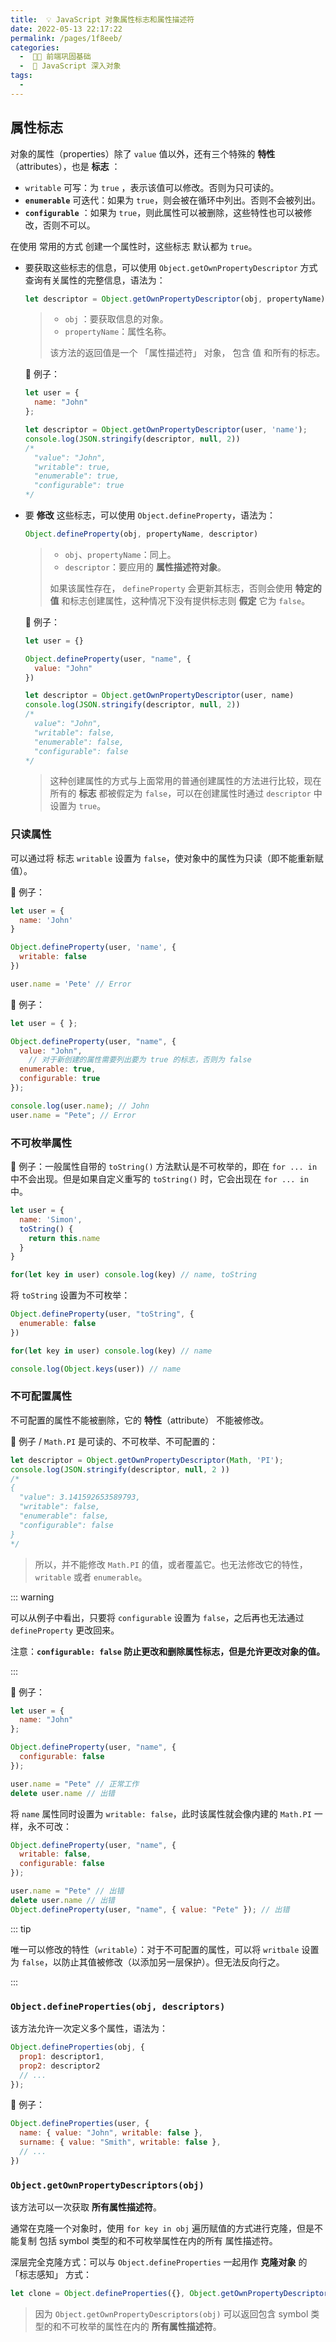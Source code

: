 ```yaml
---
title:  💡 JavaScript 对象属性标志和属性描述符
date: 2022-05-13 22:17:22
permalink: /pages/1f8eeb/
categories:
  -  🚶🏻 前端巩固基础
  -  📒 JavaScript 深入对象
tags:
  - 
---
```


## 属性标志

对象的属性（properties）除了 `value` 值以外，还有三个特殊的 **特性**（attributes），也是 **标志** ：

+ `writable` 可写：为 `true` ，表示该值可以修改。否则为只可读的。
+ **`enumerable`** 可迭代：如果为 `true`，则会被在循环中列出。否则不会被列出。
+ **`configurable`** ：如果为 `true`，则此属性可以被删除，这些特性也可以被修改，否则不可以。

在使用 常用的方式 创建一个属性时，这些标志 默认都为 `true`。



+ 要获取这些标志的信息，可以使用 `Object.getOwnPropertyDescriptor` 方式查询有关属性的完整信息，语法为：

  ```js
  let descriptor = Object.getOwnPropertyDescriptor(obj, propertyName)
  ```

  > + `obj` ：要获取信息的对象。
  > + `propertyName`：属性名称。
  >
  > 该方法的返回值是一个 「属性描述符」 对象， 包含 值 和所有的标志。

  🌰 例子：

  ```js
  let user = {
    name: "John"
  };
  
  let descriptor = Object.getOwnPropertyDescriptor(user, 'name');
  console.log(JSON.stringify(descriptor, null, 2))
  /*
  	"value": "John",
    "writable": true,
    "enumerable": true,
    "configurable": true
  */
  ```

+ 要 **修改** 这些标志，可以使用 `Object.defineProperty`，语法为：

  ```js
  Object.defineProperty(obj, propertyName, descriptor)
  ```

  > + `obj`、`propertyName`：同上。
  > + `descriptor`：要应用的 **属性描述符对象**。
  >
  > 如果该属性存在，  `defineProperty` 会更新其标志，否则会使用 **特定的值** 和标志创建属性，这种情况下没有提供标志则 **假定** 它为 `false`。

  🌰 例子：
  ```js
  let user = {}
  
  Object.defineProperty(user, "name", {
    value: "John"
  })
  
  let descriptor = Object.getOwnPropertyDescriptor(user, name)
  console.log(JSON.stringify(descriptor, null, 2))
  /*
  	value": "John",
    "writable": false,
    "enumerable": false,
    "configurable": false
  */
  ```

  > 这种创建属性的方式与上面常用的普通创建属性的方法进行比较，现在所有的 **标志** 都被假定为 `false`，可以在创建属性时通过 `descriptor` 中设置为 `true`。



### 只读属性

可以通过将 标志 `writable` 设置为 `false`，使对象中的属性为只读（即不能重新赋值）。



🌰 例子：

```js
let user = {
  name: 'John'
}

Object.defineProperty(user, 'name', {
  writable: false
})

user.name = 'Pete' // Error
```



🌰 例子：
```js
let user = { };

Object.defineProperty(user, "name", {
  value: "John",
	// 对于新创建的属性需要列出要为 true 的标志，否则为 false
  enumerable: true,
  configurable: true
});

console.log(user.name); // John
user.name = "Pete"; // Error
```



### 不可枚举属性

🌰 例子：一般属性自带的 `toString()` 方法默认是不可枚举的，即在 `for ... in` 中不会出现。但是如果自定义重写的 `toString()` 时，它会出现在 `for ... in ` 中。

```js
let user = {
  name: 'Simon',
  toString() {
    return this.name
  }
}

for(let key in user) console.log(key) // name, toString
```

将 `toString` 设置为不可枚举：
```js
Object.defineProperty(user, "toString", {
  enumerable: false
})

for(let key in user) console.log(key) // name

console.log(Object.keys(user)) // name
```



### 不可配置属性

不可配置的属性不能被删除，它的 **特性**（attribute） 不能被修改。

🌰 例子 / `Math.PI` 是可读的、不可枚举、不可配置的：

```js
let descriptor = Object.getOwnPropertyDescriptor(Math, 'PI');
console.log(JSON.stringify(descriptor, null, 2 ))
/*
{
  "value": 3.141592653589793,
  "writable": false,
  "enumerable": false,
  "configurable": false
}
*/
```

> 所以，并不能修改 `Math.PI` 的值，或者覆盖它。也无法修改它的特性，`writable` 或者 `enumerable`。

::: warning

可以从例子中看出，只要将 `configurable` 设置为 `false`，之后再也无法通过 `defineProperty` 更改回来。

注意：**`configurable: false` 防止更改和删除属性标志，但是允许更改对象的值。**

:::

🌰 例子：
```js
let user = {
  name: "John"
};

Object.defineProperty(user, "name", {
  configurable: false
});

user.name = "Pete" // 正常工作
delete user.name // 出错
```

将 `name` 属性同时设置为 `writable: false`，此时该属性就会像内建的 `Math.PI` 一样，永不可改：

```js
Object.defineProperty(user, "name", {
  writable: false,
  configurable: false
});

user.name = "Pete" // 出错
delete user.name // 出错
Object.defineProperty(user, "name", { value: "Pete" }); // 出错
```

::: tip

唯一可以修改的特性（`writable`）：对于不可配置的属性，可以将 `writbale` 设置为 `false`，以防止其值被修改（以添加另一层保护）。但无法反向行之。

:::



### `Object.defineProperties(obj, descriptors)`

该方法允许一次定义多个属性，语法为：
```js
Object.defineProperties(obj, {
  prop1: descriptor1,
  prop2: descriptor2
  // ...
});
```



🌰 例子：

```js
Object.defineProperties(user, {
  name: { value: "John", writable: false },
  surname: { value: "Smith", writable: false },
  // ...
})
```



### `Object.getOwnPropertyDescriptors(obj)`

该方法可以一次获取 **所有属性描述符**。



通常在克隆一个对象时，使用 `for key in obj` 遍历赋值的方式进行克隆，但是不能复制 包括 symbol 类型的和不可枚举属性在内的所有 属性描述符。

深层完全克隆方式：可以与 `Object.defineProperties` 一起用作 **克隆对象** 的 「标志感知」 方式：

```js
let clone = Object.defineProperties({}, Object.getOwnPropertyDescriptors(obj));
```

> 因为 `Object.getOwnPropertyDescriptors(obj)` 可以返回包含 symbol 类型的和不可枚举的属性在内的 **所有属性描述符**。

